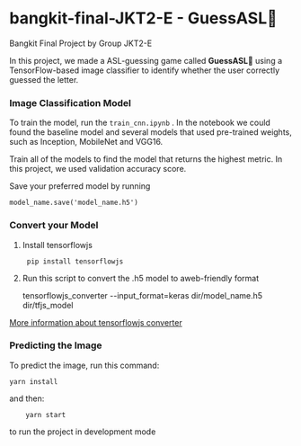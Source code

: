 # bangkit-final-JKT2-E - GuessASL👋
Bangkit Final Project by Group JKT2-E

In this project, we made a ASL-guessing game called **GuessASL**👋 using a TensorFlow-based image classifier to identify whether the user correctly guessed the letter.

### Image Classification Model

To train the model, run the `train_cnn.ipynb` . In the notebook we could found the baseline model and several models that used pre-trained weights, such as Inception, MobileNet and VGG16.

Train all of the models to find the model that returns the highest metric. In this project, we used validation accuracy score. 

Save your preferred model by running

    model_name.save('model_name.h5')
	

### Convert your Model


1. Install tensorflowjs

        pip install tensorflowjs

2.  Run this script to convert the .h5 model to  aweb-friendly format


    tensorflowjs_converter --input_format=keras  dir/model_name.h5  dir/tfjs_model

[More information about tensorflowjs converter](https://huningxin.github.io/tfjs-converter/ "More information about tensorflowjs converter")
### Predicting the Image

To predict the image, run this command:

    yarn install
and then:

        yarn start
to run the project in development mode
